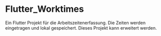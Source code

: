 # Flutter_Worktimes
Ein Flutter Projekt für die Arbeitszeitenerfassung. Die Zeiten werden eingetragen und lokal gespeichert. Dieses Projekt kann erweitert werden.
